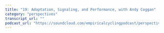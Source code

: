 ```yaml
---
title: "19: Adaptation, Signaling, and Performance, with Andy Coggan"
category: "perspectives"
transcript_url: ""
podcast_url: "https://soundcloud.com/empiricalcyclingpodcast/perspectives-19-adaptation-signaling-and-performance-with-andy-coggan"
---
```

